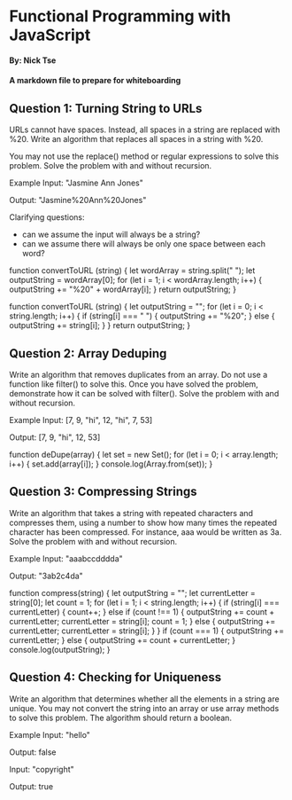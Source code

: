# Functional Programming with JavaScript

#### By: Nick Tse

#### A markdown file to prepare for whiteboarding

## Question 1: Turning String to URLs

URLs cannot have spaces. Instead, all spaces in a string are replaced with %20. Write an algorithm that replaces all spaces in a string with %20.

You may not use the replace() method or regular expressions to solve this problem. Solve the problem with and without recursion.

Example
Input: "Jasmine Ann Jones"

Output: "Jasmine%20Ann%20Jones"

Clarifying questions:
* can we assume the input will always be a string?
* can we assume there will always be only one space between each word?

function convertToURL (string) {
  let wordArray = string.split(" ");
  let outputString = wordArray[0];
  for (let i = 1; i < wordArray.length; i++) {
    outputString += "%20" + wordArray[i];
  }
  return outputString;
}

function convertToURL (string) {
  let outputString = "";
  for (let i = 0; i < string.length; i++) {
    if (string[i] === " ") {
      outputString += "%20";
    } else {
      outputString += string[i];
    }
  }
  return outputString;
}

## Question 2: Array Deduping

Write an algorithm that removes duplicates from an array. Do not use a function like filter() to solve this. Once you have solved the problem, demonstrate how it can be solved with filter(). Solve the problem with and without recursion.

Example
Input: [7, 9, "hi", 12, "hi", 7, 53]

Output: [7, 9, "hi", 12, 53]

function deDupe(array) {
	let set = new Set();
  for (let i = 0; i < array.length; i++) {
		set.add(array[i]);
  }
  console.log(Array.from(set));
}

## Question 3: Compressing Strings

Write an algorithm that takes a string with repeated characters and compresses them, using a number to show how many times the repeated character has been compressed. For instance, aaa would be written as 3a. Solve the problem with and without recursion.

Example
Input: "aaabccdddda"

Output: "3ab2c4da"

function compress(string) {
  let outputString = "";
  let currentLetter = string[0];
  let count = 1;
  for (let i = 1; i < string.length; i++) {
    if (string[i] === currentLetter) {
    	count++;
    } else if (count !== 1) {
    	outputString += count + currentLetter;
      currentLetter = string[i];
      count = 1;
    } else {
    	outputString += currentLetter;
      currentLetter = string[i];
    }
  }
  if (count === 1) {
  	outputString += currentLetter;
  } else {
  	outputString += count + currentLetter;
  }
  console.log(outputString);
}

## Question 4: Checking for Uniqueness

Write an algorithm that determines whether all the elements in a string are unique. You may not convert the string into an array or use array methods to solve this problem. The algorithm should return a boolean.

Example
Input: "hello"

Output: false

Input: "copyright"

Output: true
